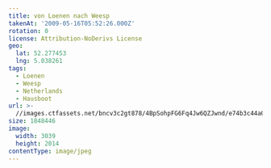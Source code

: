 ```yaml
---
title: von Loenen nach Weesp
takenAt: '2009-05-16T05:52:26.000Z'
rotation: 0
license: Attribution-NoDerivs License
geo:
  lat: 52.277453
  lng: 5.038261
tags:
  - Loenen
  - Weesp
  - Netherlands
  - Hausboot
url: >-
  //images.ctfassets.net/bncv3c2gt878/4BpSohpFG6Fq4Jw6QZJwnd/e74b3c44a098de1a57953552ba928963/von-loenen-nach-weesp_4356566814_o
size: 1848446
image:
  width: 3039
  height: 2014
contentType: image/jpeg
---
```


